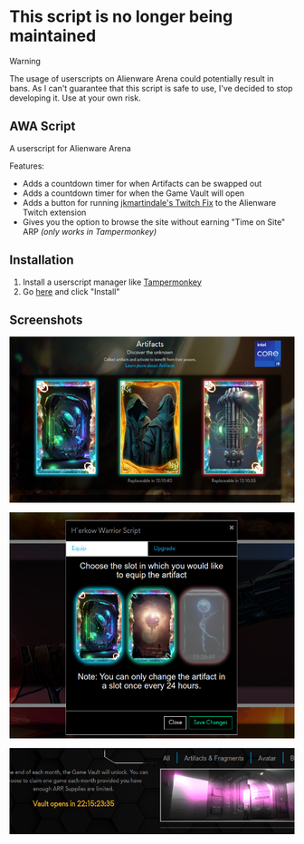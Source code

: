 # This script is no longer being maintained

> [!WARNING]
> The usage of userscripts on Alienware Arena could potentially result in bans.  As I can't guarantee that this script is safe to use, I've decided to stop developing it.  Use at your own risk.

## AWA Script

A userscript for Alienware Arena

Features:

* Adds a countdown timer for when Artifacts can be swapped out
* Adds a countdown timer for when the Game Vault will open
* Adds a button for running [jkmartindale's Twitch Fix](https://github.com/jkmartindale/alienware-arena-fix) to the Alienware Twitch extension
* Gives you the option to browse the site without earning "Time on Site" ARP *(only works in Tampermonkey)*

## Installation

1. Install a userscript manager like [Tampermonkey](https://www.tampermonkey.net/)
2. Go [here](https://github.com/Citrinate/awa-script/raw/main/code.user.js) and click "Install"

## Screenshots

![Artifact Countdown](https://raw.githubusercontent.com/Citrinate/awa-script/main/Screenshots/artifacts_1.png)

![Artifact Countdown](https://raw.githubusercontent.com/Citrinate/awa-script/main/Screenshots/artifacts_2.png)

![Vault Countdown](https://raw.githubusercontent.com/Citrinate/awa-script/main/Screenshots/vault.png)
